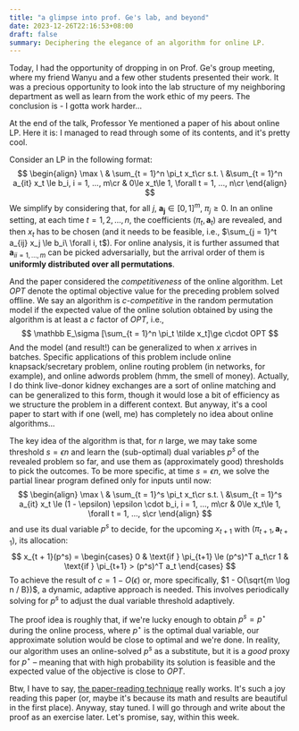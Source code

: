 ```yaml
---
title: "a glimpse into prof. Ge's lab, and beyond"
date: 2023-12-26T22:16:53+08:00
draft: false
summary: Deciphering the elegance of an algorithm for online LP.
---
```


Today, I had the opportunity of dropping in on Prof. Ge's group meeting, where my friend Wanyu and a few other students presented their work. It was a precious opportunity to look into the lab structure of my neighboring department as well as learn from the work ethic of my peers. The conclusion is - I gotta work harder...

At the end of the talk, Professor Ye mentioned a paper of his about online LP. Here it is: I managed to read through some of its contents, and it's pretty cool.

Consider an LP in the following format:
$$
\begin{align}
\max \ & \sum_{t = 1}^n \pi_t x_t\cr
s.t. \ &\sum_{t = 1}^n a_{it} x_t \le b_i, i = 1, ..., m\cr
& 0\le  x_t\le 1, \forall t = 1, ..., n\cr
\end{align}
$$
We simplify by considering that, for all $j$, $\mathbf {a_j} \in [0, 1]^m$, $\pi_j \ge 0$. In an online setting, at each time $t = 1, 2, ..., n$, the coefficients $(\pi_t, \mathbf a_t)$ are revealed, and then $x_t$ has to be chosen (and it needs to be feasible, i.e., $\sum_{j = 1}^t a_{ij} x_j \le b_i\ \forall i, t$). For online analysis, it is further assumed that ${\mathbf a_{i}}_{i = 1, ..., m}$ can be picked adversarially, but the arrival order of them is **uniformly distributed over all permutations**.

And the paper considered the *competitiveness* of the online algorithm. Let $OPT$ denote the optimal objective value for the preceding problem solved offline. We say an algorithm is *$c$-competitive* in the random permutation model if the expected value of the online solution obtained by using the algorithm is at least a $c$ factor of $OPT$, i.e.,
$$
\mathbb E_\sigma [\sum_{t = 1}^n \pi_t \tilde x_t]\ge c\cdot OPT
$$
And the model (and result!) can be generalized to when $x$ arrives in batches. Specific applications of this problem include online knapsack/secretary problem, online routing problem (in networks, for example), and online adwords problem (hmm, the smell of money). Actually, I do think live-donor kidney exchanges are a sort of online matching and can be generalized to this form, though it would lose a bit of efficiency as we structure the problem in a different context. But anyway, it's a cool paper to start with if one (well, me) has completely no idea about online algorithms...

The key idea of the algorithm is that, for $n$ large, we may take some threshold $s = \epsilon n$ and learn the (sub-optimal) dual variables $p^s$ of the revealed problem so far, and use them as (approximately good) thresholds to pick the outcomes. To be more specific, at time $s = \epsilon n$, we solve the partial linear program defined only for inputs until now:
$$
\begin{align}
\max \ & \sum_{t = 1}^s \pi_t x_t\cr
s.t. \ &\sum_{t = 1}^s a_{it} x_t \le (1 - \epsilon) \epsilon \cdot b_i, i = 1, ..., m\cr
& 0\le  x_t\le 1, \forall t = 1, ..., s\cr
\end{align}
$$
and use its dual variable $p^s$ to decide, for the upcoming $x_{t+1}$ with $(\pi_{t + 1}, \mathbf a_{t + 1})$, its allocation:
$$
x_{t + 1}(p^s) = 
\begin{cases}
0 & \text{if } \pi_{t+1} \le (p^s)^T a_t\cr
1 & \text{if } \pi_{t+1} > (p^s)^T a_t
\end{cases}
$$
To achieve the result of $c = 1 - O(\epsilon)$ or, more specifically, $1 - O(\sqrt{m \log n / B})$, a dynamic, adaptive approach is needed. This involves periodically solving for $p^s$ to adjust the dual variable threshold adaptively.

The proof idea is roughly that, if we're lucky enough to obtain $p^s = p^{\star}$ during the online process, where $p^\star$ is the optimal dual variable, our approximate solution would be close to optimal and we're done. In reality, our algorithm uses an online-solved $p^s$ as a substitute, but it is a *good* proxy for $p^\star$ – meaning that with high probability its solution is feasible and the expected value of the objective is close to $OPT$.

Btw, I have to say, [the paper-reading technique](https://aritang.github.io/posts/how_to_read_a_paper/) really works. It's such a joy reading this paper (or, maybe it's because its math and results are beautiful in the first place). Anyway, stay tuned. I will go through and write about the proof as an exercise later. Let's promise, say, within this week.
